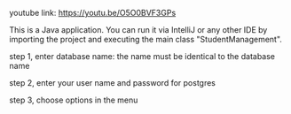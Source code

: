 youtube link: https://youtu.be/O5O0BVF3GPs

This is a Java application. You can run it via IntelliJ or any other IDE by importing the project and executing the main class "StudentManagement".

step 1, enter database name: the name must be identical to the database name

step 2, enter your user name and password for postgres

step 3, choose options in the menu
